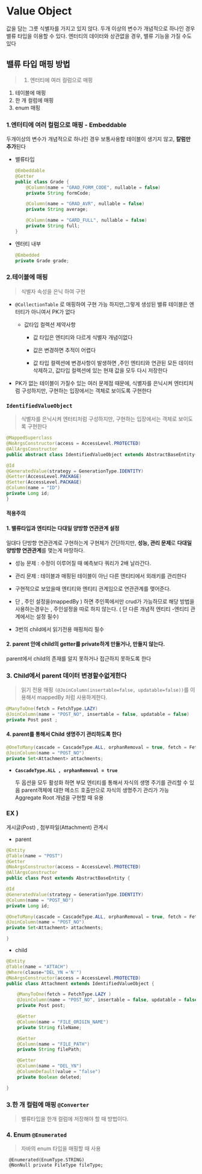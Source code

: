 # Value Object

값을 담는 그릇 식별자를 가지고 있지 않다. 두개 이상의 변수가 개념적으로 하나인 경우 밸류 타입을 이용할 수 있다. 엔터티의 데이터와 상관없을 경우, 밸류 기능을 가질 수도 있다

## 밸류 타입 매핑 방법

> 1. 엔터티에 여러 컬럼으로 매핑

1. 테이블에 매핑
2. 한 개 컬럼에 매핑
3. enum 매핑

### 1.엔터티에 여러 컬럼으로 매핑 - Embeddable

두개이상의 변수가 개념적으로 하나인 경우 보통사용함 테이블이 생기지 않고, **칼럼만 추가**된다

- 밸류타입

  ```java
  @Embeddable
  @Getter
  public class Grade {
      @Column(name = "GRAD_FORM_CODE", nullable = false)
      private String formCode;
  
      @Column(name = "GRAD_AVR", nullable = false)
      private String average;
  
      @Column(name = "GARD_FULL", nullable = false)
      private String full;
  }
  ```

- 엔터티 내부

  ```java
  @Embedded
  private Grade grade;
  ```

### 2.테이블에 매핑

> 식별자 속성을 은닉 하여 구현

- `@CollectionTable` 로 매핑하여 구현 가능 하지만,그렇게 생성된 밸류 테이블은 엔터티가 아니여서 PK가 없다 

  - 값타입 컬렉션 제약사항

    - 값 타입은 엔티티와 다르게 식별자 개념이없다 

    - 값은 변경하면 추적이 어렵다

    - 값 타입 컬렉션에 변경사항이 발생하면 ,주인 엔티티와 연관된 모든 데이터 삭제하고, 값타입 컬렉션에 있는  현재 값을 모두 다시 저장한다 

      

- PK가 없는 테이블이 가질수 있는 여러 문제점 때문에, 식별자를 은닉시켜 엔터티처럼 구성하지만, 구현하는 입장에서는 객체로 보이도록 구현한다

  

### `IdentifiedValueObject`

> 식별자를 은닉시켜 엔터티처럼 구성하지만, 구현하는 입장에서는 객체로 보이도록 구현한다

```java
@MappedSuperclass
@NoArgsConstructor(access = AccessLevel.PROTECTED)
@AllArgsConstructor
public abstract class IdentifiedValueObject extends AbstractBaseEntity{

@Id
@GeneratedValue(strategy = GenerationType.IDENTITY)
@Getter(AccessLevel.PACKAGE)
@Setter(AccessLevel.PACKAGE)
@Column(name = "ID")
private Long id;
}
```



#### 적용주의 

#### 1. 밸류타입과 엔티티는 다대일 양방향 연관관계 설정

일대다 단방향 연관관계로 구현하는게 구현체가 간단하지만, **성능, 관리 문제**로 **다대일 양방향 연관관계**를 맺는게 마땅하다.

- 성능 문제 : 수정이 이루어질 때 예측보다 쿼리가 2배 날라간다.

- 관리 문제 : 테이블과 매핑된 테이블이 아닌 다른 엔티티에서 외래키를 관리한다

- 구현적으로 보았을때 엔티티와 엔티티 관계임으로 연관관계를 맺어준다.

-  단 , 주인 설정을(mappedBy ) 하면 주인쪽에서만 crud가 가능하므로  해당 방법을 사용하는경우는 , 주인설정을 따로 하지 않는다. ( 단 다른 개념적 엔티티 -엔티티  관계에서는 설정 필수)  

- 3번의 child에서 읽기전용 매핑처리 필수

  

#### 2. parent 안에 child의 getter를 private하게 만들거나, 만들지 않는다.

parent에서 child의 존재를 알지 못하거나 접근하지 못하도록 한다

### 3.  Child에서 parent  데이터 변경할수없게한다

> 읽기 전용 매핑 `(@JoinColumn(insertable=false, updatable=false))`를 이용해서 mappedBy 처럼  사용하게한다.

```java
@ManyToOne(fetch = FetchType.LAZY)
@JoinColumn(name = "POST_NO", insertable = false, updatable = false)
private Post post ;
```

#### 4. parent를 통해서 Child 생명주기 관리하도록 한다

```java
@OneToMany(cascade = CascadeType.ALL, orphanRemoval = true, fetch = FetchType.LAZY)
@JoinColumn(name = "POST_NO")
private Set<Attachment> attachments;
```

- **`CascadeType.ALL , orphanRemoval = true`**

  두 옵션을 모두 활성화 하면 부모 엔티티를 통해서 자식의 생명 주기를 관리할 수 있음 
  parent객체에 대한 메소드 호출만으로 자식의 생명주기 관리가 가능
   Aggregate Root 개념을 구현할 때 유용



### EX )

게시글(Post)  , 첨부파일(Attachment) 관계시

- parent

```java
@Entity
@Table(name = "POST")
@Getter
@NoArgsConstructor(access = AccessLevel.PROTECTED)
@AllArgsConstructor
public class Post extends AbstractBaseEntity {

@Id
@GeneratedValue(strategy = GenerationType.IDENTITY)
@Column(name = "POST_NO")
private Long id;

@OneToMany(cascade = CascadeType.ALL, orphanRemoval = true, fetch = FetchType.LAZY)
@JoinColumn(name = "POST_NO")
private Set<Attachment> attachments;

}
```

- child

```java
@Entity
@Table(name = "ATTACH")
@Where(clause="DEL_YN ='N'")
@NoArgsConstructor(access = AccessLevel.PROTECTED)
public class Attachment extends IdentifiedValueObject {

    @ManyToOne(fetch = FetchType.LAZY )
    @JoinColumn(name = "POST_NO", insertable = false, updatable = false)
    private Post post;

    @Getter
    @Column(name = "FILE_ORIGIN_NAME")
    private String fileName;

    @Getter
    @Column(name = "FILE_PATH")
    private String filePath;

    @Getter
    @Column(name = "DEL_YN")
    @ColumnDefault(value = "false")
    private Boolean deleted;

}
```





### 3.한 개 컬럼에 매핑  `@Converter`

> 밸류타입을 한개 컬럼에 저장해야 할 때 방법이다.



### 4. **Enum `@Enumerated`**

> 자바의 enum 타입을 매핑할 때 사용



```
 @Enumerated(EnumType.STRING)
 @NonNull private FileType fileType;
```